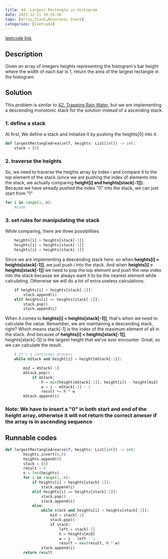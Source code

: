 ```yaml
---
title: 84. Largest Rectangle in Histogram
date: 2023-12-21 20:35:58
tags: [Array,Stack,Monotonic Stack]
categories: [leetcode]
---
```

[leetcode link](https://leetcode.com/problems/largest-rectangle-in-histogram/description/)

## Description

Given an array of integers heights representing the histogram's bar height where the width of each bar is 1, return the area of the largest rectangle in the histogram.

## Solution

This problem is similar to [42. Trapping Rain Water](https://leetcode.com/problems/trapping-rain-water/), but we are implementing a descending monotonic stack for the solution instead of a ascending stack.

### 1. define a stack

At first, We define a stack and initialize it by pushing the heights[0] into it.

```python
def largestRectangleArea(self, heights: List[int]) -> int:
    stack = [0]
```

### 2. traverse the heights

So, we need to traverse the heights array by index i and compare it to the top element of the stack (since we are pushing the index of elements into the stack, we actually comparing **height[i] and heights[stack[-1]]**). Because we have already pushed the index "0" into the stack, we can just start from "1"

```python
for i in range(1, n):
    #code
```

### 3. set rules for manipulating the stack

While comparing, there are three possibilities

```python
    heights[i] > heights[stack[-1]]
    heights[i] = heights[stack[-1]]
    heights[i] < heights[stack[-1]]

```

Since we are implementing a descending stack here. so when **heights[i] > heights[stack[-1]]**, we just push i into the stack. And when **heights[i] = heights[stack[-1]]** we need to pop the top element and push the new index into the stack because we always want it to be the nearest element while calculating. Otherwise we will do a lot of extra useless calculations.

```python
    if heights[i] > heights[stack[-1]]:
        stack.append(i)
    elif heights[i] == heights[stack[-1]]:
        stack.pop()
        stack.append(i)
```

When it comes to **heights[i] < heights[stack[-1]]**, that's when we need to calculate the value. Remember, we are maintaining a descending stack, right? Which means stack[-1] is the index of the maximum element of all in the stack.
And because of **heights[i] < heights[stack[-1]]**, heights[stack[-1]] is the largest height that we've ever encounter. Great, so we can calculate the result.

```python
    # It's a continous process
    while mStack and height[i] > height[mStack[-1]]:

        mid = mStack[-1]
        mStack.pop()
            if mStack:
                h = min(height[mStack[-1]], height[i]) - height[mid]
                w = i - mStack[-1] - 1
                result += h * w
        mStack.append(i)
```

### Note: We have to insert a "0" in both start and end of the height array, otherwise it will not return the correct anwser if the array is in ascending sequence

## Runnable codes

```python
def largestRectangleArea(self, heights: List[int]) -> int:
        heights.insert(0,0)
        heights.append(0)
        stack = [0]
        result = 0
        n = len(heights)
        for i in range(1, n):
            if heights[i] > heights[stack[-1]]:
                stack.append(i)
            elif heights[i] == heights[stack[-1]]:
                stack.pop()
                stack.append(i)
            else:
                while stack and heights[i] < heights[stack[-1]]:
                    mid = stack[-1]
                    stack.pop()
                    if stack:
                        left = stack[-1]
                        h = heights[mid]
                        w = i - left - 1
                        result = max(result, h * w)
                stack.append(i)
        return result
```
